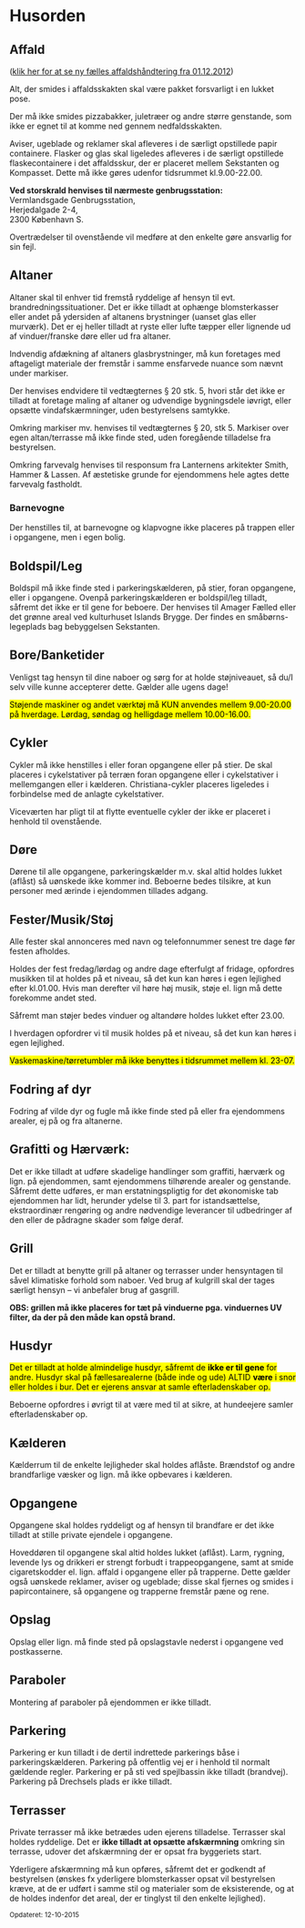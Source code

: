 # Husorden

## Affald

([klik her for at se ny fælles affaldshåndtering fra 01.12.2012](http://ef-lanternen.dk.linux45.unoeuro-server.com/wp-content/uploads/F%C3%A6lles-affaldsh%C3%A5ndtering-for-E.doc))

Alt, der smides i affaldsskakten skal være pakket forsvarligt i en lukket pose.

Der må ikke smides pizzabakker, juletræer og andre større genstande, som ikke er egnet til at komme ned gennem nedfaldsskakten.

Aviser, ugeblade og reklamer skal afleveres i de særligt opstillede papir containere. Flasker og glas skal ligeledes afleveres i de særligt opstillede flaskecontainere i det affaldsskur, der er placeret mellem Sekstanten og Kompasset. Dette må ikke gøres udenfor tidsrummet kl.9.00-22.00.

**Ved storskrald henvises til nærmeste genbrugsstation:**  
Vermlandsgade Genbrugsstation,  
Herjedalgade 2-4,  
2300 København S.

Overtrædelser til ovenstående vil medføre at den enkelte gøre ansvarlig for sin fejl.

## Altaner

Altaner skal til enhver tid fremstå ryddelige af hensyn til evt. brandredningssituationer. Det er ikke tilladt at ophænge blomsterkasser eller andet på ydersiden af altanens brystninger (uanset glas eller murværk). Det er ej heller tilladt at ryste eller lufte tæpper eller lignende ud af vinduer/franske døre eller ud fra altaner.

Indvendig afdækning af altaners glasbrystninger, må kun foretages med aftageligt materiale der fremstår i samme ensfarvede nuance som nævnt under markiser.

Der henvises endvidere til vedtægternes § 20 stk. 5, hvori står det ikke er tilladt at foretage maling af altaner og udvendige bygningsdele iøvrigt, eller opsætte vindafskærmninger, uden bestyrelsens samtykke.

Omkring markiser mv. henvises til vedtægternes § 20, stk 5. Markiser over egen altan/terrasse må ikke finde sted, uden foregående tilladelse fra bestyrelsen.

Omkring farvevalg henvises til responsum fra Lanternens arkitekter Smith, Hammer & Lassen. Af æstetiske grunde for ejendommens hele agtes dette farvevalg fastholdt.

### Barnevogne

Der henstilles til, at barnevogne og klapvogne ikke placeres på trappen eller i opgangene, men i egen bolig.

## Boldspil/Leg

Boldspil må ikke finde sted i parkeringskælderen, på stier, foran opgangene, eller i opgangene. Ovenpå parkeringskælderen er boldspil/leg tilladt, såfremt det ikke er til gene for beboere. Der henvises til Amager Fælled eller det grønne areal ved kulturhuset Islands Brygge. Der findes en småbørns-legeplads bag bebyggelsen Sekstanten.

## Bore/Banketider

Venligst tag hensyn til dine naboer og sørg for at holde støjniveauet, så du/I selv ville kunne accepterer dette. Gælder alle ugens dage!

<mark>Støjende maskiner og andet værktøj må KUN anvendes mellem 9.00-20.00 på hverdage. Lørdag, søndag og helligdage mellem 10.00-16.00.</mark>

## Cykler

Cykler må ikke henstilles i eller foran opgangene eller på stier. De skal placeres i cykelstativer på terræn foran opgangene eller i cykelstativer i mellemgangen eller i kælderen. Christiana-cykler placeres ligeledes i forbindelse med de anlagte cykelstativer.

Viceværten har pligt til at flytte eventuelle cykler der ikke er placeret i henhold til ovenstående.

## Døre

Dørene til alle opgangene, parkeringskælder m.v. skal altid holdes lukket (aflåst) så uønskede ikke kommer ind. Beboerne bedes tilsikre, at kun personer med ærinde i ejendommen tillades adgang.

## Fester/Musik/Støj

Alle fester skal annonceres med navn og telefonnummer senest tre dage før festen afholdes.

Holdes der fest fredag/lørdag og andre dage efterfulgt af fridage, opfordres musikken til at holdes på et niveau, så det kun kan høres i egen lejlighed efter kl.01.00. Hvis man derefter vil høre høj musik, støje el. lign må dette forekomme andet sted.

Såfremt man støjer bedes vinduer og altandøre holdes lukket efter 23.00.

I hverdagen opfordrer vi til musik holdes på et niveau, så det kun kan høres i egen lejlighed.

<mark>Vaskemaskine/tørretumbler må ikke benyttes i tidsrummet mellem kl. 23-07.</mark>

## Fodring af dyr

Fodring af vilde dyr og fugle må ikke finde sted på eller fra ejendommens arealer, ej  på og fra altanerne.

## Grafitti og Hærværk:

Det er ikke tilladt at udføre skadelige handlinger som graffiti, hærværk og lign. på ejendommen, samt ejendommens tilhørende arealer og genstande. Såfremt dette udføres, er man erstatningspligtig for det økonomiske tab ejendommen har lidt, herunder ydelse til 3. part for istandsættelse, ekstraordinær rengøring og andre nødvendige leverancer til udbedringer af den eller de pådragne skader som følge deraf.

## Grill

Det er tilladt at benytte grill på altaner og terrasser under hensyntagen til såvel klimatiske forhold som naboer. Ved brug af kulgrill skal der tages særligt hensyn – vi anbefaler brug af gasgrill.

**OBS: grillen må ikke placeres for tæt på vinduerne pga. vinduernes UV filter, da der på den måde kan opstå brand.**

## Husdyr

<mark>Det er tilladt at holde almindelige husdyr, såfremt de **ikke er til gene** for andre. Husdyr skal på fællesarealerne (både inde og ude) ALTID **være** i snor eller holdes i bur. Det er ejerens ansvar at samle efterladenskaber op.</mark>

Beboerne opfordres i øvrigt til at være med til at sikre, at hundeejere samler efterladenskaber op.

## Kælderen

Kælderrum til de enkelte lejligheder skal holdes aflåste. Brændstof og andre brandfarlige væsker og lign. må ikke opbevares i kælderen.

## Opgangene

Opgangene skal holdes ryddeligt og af hensyn til brandfare er det ikke tilladt at stille private ejendele i opgangene.

Hoveddøren til opgangene skal altid holdes lukket (aflåst). Larm, rygning, levende lys og drikkeri er strengt forbudt i trappeopgangene, samt at smide cigaretskodder el. lign. affald i opgangene eller på trapperne. Dette gælder også uønskede reklamer, aviser og ugeblade; disse skal fjernes og smides i papircontainere, så opgangene og trapperne fremstår pæne og rene.

## Opslag

Opslag eller lign. må finde sted på opslagstavle nederst i opgangene ved postkasserne.

## Paraboler

Montering af paraboler på ejendommen er ikke tilladt.

## Parkering

Parkering er kun tilladt i de dertil indrettede parkerings båse i parkeringskælderen. Parkering på offentlig vej er i henhold til normalt gældende regler. Parkering er på sti ved spejlbassin ikke tilladt (brandvej). Parkering på Drechsels plads er ikke tilladt.

## Terrasser

Private terrasser må ikke betrædes uden ejerens tilladelse. Terrasser skal holdes ryddelige. Det er **ikke tilladt at opsætte afskærmning** omkring sin terrasse, udover det afskærmning der er opsat fra byggeriets start.

Yderligere afskærmning må kun opføres, såfremt det er godkendt af bestyrelsen (ønskes fx yderligere blomsterkasser opsat vil bestyrelsen kræve, at de er udført i samme stil og materialer som de eksisterende, og at de holdes indenfor det areal, der er tinglyst til den enkelte lejlighed).

<small>Opdateret: 12-10-2015</small>
